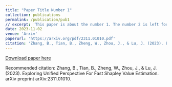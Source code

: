 ```yaml
---
title: "Paper Title Number 1"
collection: publications
permalink: /publication/pub1
// excerpt: 'This paper is about the number 1. The number 2 is left for future work.'
date: 2023-11-02
venue: 'Arxiv'
paperurl: 'https://arxiv.org/pdf/2311.01010.pdf'
citation: 'Zhang, B., Tian, B., Zheng, W., Zhou, J., & Lu, J. (2023). Exploring Unified Perspective For Fast Shapley Value Estimation. arXiv preprint arXiv:2311.01010.'
---
```


[Download paper here](https://arxiv.org/pdf/2311.01010.pdf)

Recommended citation: Zhang, B., Tian, B., Zheng, W., Zhou, J., & Lu, J. (2023). Exploring Unified Perspective For Fast Shapley Value Estimation. arXiv preprint arXiv:2311.01010.
